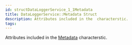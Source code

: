 ```yaml
---
id: structDataLoggerService_1_1Metadata
title: DataLoggerService::Metadata Struct
description: Attributes included in the  characterstic.
tags:
---
```

Attributes included in the <a href="structDataLoggerService_1_1Metadata">Metadata</a> characterstic.
